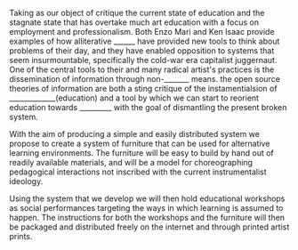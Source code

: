 Taking as our object of critique the current state of education and the stagnate state that has overtake much art education with a focus on employment and professionalism. Both Enzo Mari and Ken Isaac provide examples of how alliterative ______ have provided new tools to think about problems of their day, and they have enabled opposition to systems that seem insurmountable, specifically the cold-war era capitalist juggernaut. One of the central tools to their and many radical artist's practices is the dissemination of information through non-_______ means. the open source theories of information are both a sting critique of the instamentialsion of _____________(education) and a tool by which we can start to reorient education towards _________ with the goal of dismantling the present broken system. 
	 
With the aim of producing a simple and easily distributed system we propose to create a system of furniture that can be used for alternative learning environments. The furniture will be easy to build by hand out of readily available materials, and will be a model for choreographing pedagogical interactions not inscribed with the current instrumentalist ideology. 

Using the system that we develop we will then hold educational workshops as social performances targeting the ways in which learning is assumed to happen. The instructions for both the workshops and the furniture will then be packaged and distributed freely on the internet and through printed artist prints. 